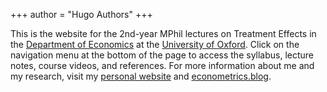 +++
author = "Hugo Authors"
+++

This is the website for the 2nd-year MPhil lectures on Treatment Effects in the [Department of Economics](https://www.economics.ox.ac.uk/) at the [University of Oxford](https://www.ox.ac.uk/). 
Click on the navigation menu at the bottom of the page to access the syllabus, lecture notes, course videos, and references.
For more information about me and my research, visit my [personal website](https://ditraglia.com) and [econometrics.blog](https://econometrics.blog).
